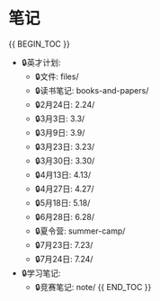 # 笔记

{{ BEGIN_TOC }}
- 🔒英才计划:
    - 🔒文件: files/
    - 🔒读书笔记: books-and-papers/
    - 🔒2月24日: 2.24/
    - 🔒3月3日: 3.3/
    - 🔒3月9日: 3.9/
    - 🔒3月23日: 3.23/
    - 🔒3月30日: 3.30/
    - 🔒4月13日: 4.13/
    - 🔒4月27日: 4.27/
    - 🔒5月18日: 5.18/
    - 🔒6月28日: 6.28/
    - 🔒夏令营: summer-camp/
    - 🔒7月23日: 7.23/
    - 🔒7月24日: 7.24/
- 🔒学习笔记:
    - 🔒竞赛笔记: note/
{{ END_TOC }}